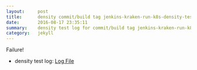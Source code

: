 ```yaml
---
layout:     post
title:      density commit/build tag jenkins-kraken-run-k8s-density-tests-123-30
date:       2016-08-17 23:35:11
summary:    density test log for commit/build tag jenkins-kraken-run-k8s-density-tests-123-30.
category:   jekyll
---
```


Failure!

- density test log: [Log File](http://s3-us-west-2.amazonaws.com/kraken-e2e-logs/density/jenkins-kraken-run-k8s-density-tests-123-30/build-log.txt)
